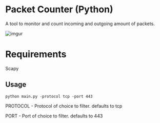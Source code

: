 # Packet Counter (Python)
A tool to monitor and count incoming and outgoing amount of packets.

![imgur](https://i.imgur.com/vorE5Zs.gif)

# Requirements
Scapy

## Usage
```
python main.py -protocol tcp -port 443
```
PROTOCOL - Protocol of choice to filter. defaults to tcp

PORT - Port of choice to filter. defaults to 443
